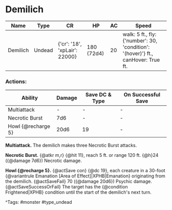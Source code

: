 # Demilich

| Name | Type | CR | HP | AC | Speed |
|------|------|----|----|----|-------|
| Demilich | Undead | {'cr': '18', 'xpLair': 22000} | 180 (72d4) | 20 | walk: 5 ft., fly: {'number': 30, 'condition': '(hover)'} ft., canHover: True ft. |

### Actions:

| Ability | Damage | Save DC & Type | On Successful Save |
|---------|--------|----------------|--------------------|
| Multiattack | - | - | - |
| Necrotic Burst | 7d6 | - | - |
| Howl {@recharge 5} | 20d6 | 19 | - |


**Multiattack.** The demilich makes three Necrotic Burst attacks.

**Necrotic Burst.** {@atkr m,r} {@hit 11}, reach 5 ft. or range 120 ft. {@h}24 ({@damage 7d6}) Necrotic damage.

**Howl {@recharge 5}.** {@actSave con} {@dc 19}, each creature in a 30-foot {@variantrule Emanation [Area of Effect]|XPHB|Emanation} originating from the demilich. {@actSaveFail} 70 ({@damage 20d6}) Psychic damage. {@actSaveSuccessOrFail} The target has the {@condition Frightened|XPHB} condition until the start of the demilich's next turn.

^Tags: #monster #type_undead